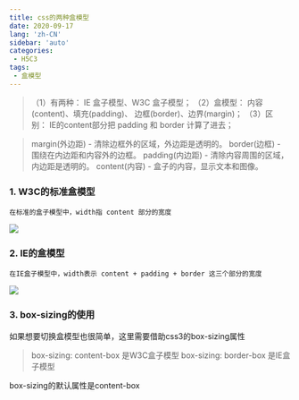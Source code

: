 ```yaml
---
title: css的两种盒模型
date: 2020-09-17
lang: 'zh-CN'
sidebar: 'auto'
categories:
 - H5C3
tags:
 - 盒模型
---
```



> （1）有两种： IE 盒子模型、W3C 盒子模型；
> （2）盒模型： 内容(content)、填充(padding)、 边框(border)、边界(margin)；
> （3）区 别： IE的content部分把 padding 和 border 计算了进去；

> margin(外边距) - 清除边框外的区域，外边距是透明的。
> border(边框) - 围绕在内边距和内容外的边框。
> padding(内边距) - 清除内容周围的区域，内边距是透明的。
> content(内容) - 盒子的内容，显示文本和图像。

### 1. W3C的标准盒模型

```
在标准的盒子模型中，width指 content 部分的宽度
```

 ![](http://qn.huat.xyz/content/20200914145247.jpg)

### 2. IE的盒模型

```
在IE盒子模型中，width表示 content + padding + border 这三个部分的宽度
```

![](http://qn.huat.xyz/content/20200914145301.jpg)

 

### 3. box-sizing的使用

如果想要切换盒模型也很简单，这里需要借助css3的box-sizing属性

> box-sizing: content-box 是W3C盒子模型
> box-sizing: border-box 是IE盒子模型

box-sizing的默认属性是content-box